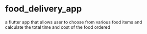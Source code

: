 # food_delivery_app
a flutter app that allows user to choose from various food items and calculate the total time and cost of the food ordered
